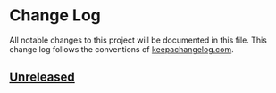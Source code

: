 # Change Log
All notable changes to this project will be documented in this file. This change log follows the conventions of [keepachangelog.com](http://keepachangelog.com/).

## [Unreleased]

[Unreleased]: https://github.com/IGJoshua/dungeon-crawler/compare/17f2a4b613aab472c3b3386de36bda86bfa7c83d...HEAD
